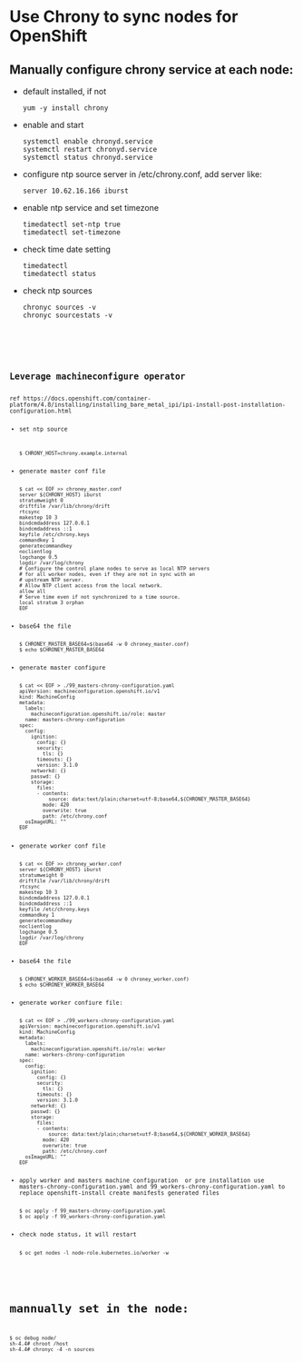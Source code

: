 <h1> Use Chrony to sync nodes for OpenShift</h1>
 
<h2> Manually configure chrony service at each node:</h2>
<ul>
<li>default installed, if not</li>
<pre><code>yum -y install chrony</code></pre>
<li>enable and start</li>
<pre><code>systemctl enable chronyd.service
systemctl restart chronyd.service
systemctl status chronyd.service</code></pre>
<li>configure ntp source server in /etc/chrony.conf, add server like:</li>
<pre><code>server 10.62.16.166 iburst</code></pre>
<li>enable ntp service and set timezone</li>
<pre><code>timedatectl set-ntp true
timedatectl set-timezone</code></pre> 
<li>check time date setting</li>
<pre><code>timedatectl
timedatectl status</code></pre> 
<li>check ntp sources</li>
<pre><code>chronyc sources -v
chronyc sourcestats -v<pre><code>
</ul>

<h2>Leverage machineconfigure operator</h2>
ref https://docs.openshift.com/container-platform/4.8/installing/installing_bare_metal_ipi/ipi-install-post-installation-configuration.html
<ul>
<li>set ntp source</li>
 <pre><code>$ CHRONY_HOST=chrony.example.internal</code></pre>
<li>generate master conf file</li> 
<pre><code>$ cat << EOF >> chroney_master.conf 
server ${CHRONY_HOST} iburst
stratumweight 0
driftfile /var/lib/chrony/drift
rtcsync
makestep 10 3
bindcmdaddress 127.0.0.1
bindcmdaddress ::1
keyfile /etc/chrony.keys
commandkey 1
generatecommandkey
noclientlog
logchange 0.5
logdir /var/log/chrony
# Configure the control plane nodes to serve as local NTP servers
# for all worker nodes, even if they are not in sync with an
# upstream NTP server.
# Allow NTP client access from the local network.
allow all
# Serve time even if not synchronized to a time source.
local stratum 3 orphan
EOF</code></pre>
<li>base64 the file</li>
<pre><code>$ CHRONEY_MASTER_BASE64=$(base64 -w 0 chroney_master.conf)
$ echo $CHRONEY_MASTER_BASE64</code></pre>
<li>generate master configure</li>
<pre><code>$ cat << EOF > ./99_masters-chrony-configuration.yaml
apiVersion: machineconfiguration.openshift.io/v1
kind: MachineConfig
metadata:
  labels:
    machineconfiguration.openshift.io/role: master
  name: masters-chrony-configuration
spec:
  config:
    ignition:
      config: {}
      security:
        tls: {}
      timeouts: {}
      version: 3.1.0
    networkd: {}
    passwd: {}
    storage:
      files:
      - contents:
          source: data:text/plain;charset=utf-8;base64,${CHRONEY_MASTER_BASE64}
        mode: 420
        overwrite: true
        path: /etc/chrony.conf
  osImageURL: ""
EOF</code></pre>
<li>generate worker conf file</li> 
<pre><code>$ cat << EOF >> chroney_worker.conf 
server ${CHRONY_HOST} iburst
stratumweight 0
driftfile /var/lib/chrony/drift
rtcsync
makestep 10 3
bindcmdaddress 127.0.0.1
bindcmdaddress ::1
keyfile /etc/chrony.keys
commandkey 1
generatecommandkey
noclientlog
logchange 0.5
logdir /var/log/chrony
EOF</code></pre>
<li>base64 the file</li>
<pre><code>$ CHRONEY_WORKER_BASE64=$(base64 -w 0 chroney_worker.conf)
$ echo $CHRONEY_WORKER_BASE64</code></pre>
<li>generate worker confiure file:</li>
<pre><code>$ cat << EOF > ./99_workers-chrony-configuration.yaml
apiVersion: machineconfiguration.openshift.io/v1
kind: MachineConfig
metadata:
  labels:
    machineconfiguration.openshift.io/role: worker
  name: workers-chrony-configuration
spec:
  config:
    ignition:
      config: {}
      security:
        tls: {}
      timeouts: {}
      version: 3.1.0
    networkd: {}
    passwd: {}
    storage:
      files:
      - contents:
          source: data:text/plain;charset=utf-8;base64,${CHRONEY_WORKER_BASE64}
        mode: 420
        overwrite: true
        path: /etc/chrony.conf
  osImageURL: ""
EOF</code></pre>
<li>apply worker and masters machine configuration  or pre installation use  masters-chrony-configuration.yaml and 99_workers-chrony-configuration.yaml to replace openshift-install create manifests generated files</li>
<pre><code>$ oc apply -f 99_masters-chrony-configuration.yaml
$ oc apply -f 99_workers-chrony-configuration.yaml</code></pre>
<li>check node status, it will restart</li>
<pre><code>$ oc get nodes -l node-role.kubernetes.io/worker -w</code></pre>
</ul>

<h1>mannually set in the node:</h1>
<pre><code>$ oc debug node/<WORKER_NODE>
sh-4.4# chroot /host
sh-4.4# chronyc -4 -n sources</code></pre>
